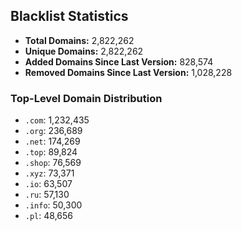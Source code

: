 ## Blacklist Statistics

- **Total Domains:** 2,822,262
- **Unique Domains:** 2,822,262
- **Added Domains Since Last Version:** 828,574
- **Removed Domains Since Last Version:** 1,028,228

### Top-Level Domain Distribution

-  `.com`: 1,232,435
-  `.org`: 236,689
-  `.net`: 174,269
-  `.top`: 89,824
-  `.shop`: 76,569
-  `.xyz`: 73,371
-  `.io`: 63,507
-  `.ru`: 57,130
-  `.info`: 50,300
-  `.pl`: 48,656
